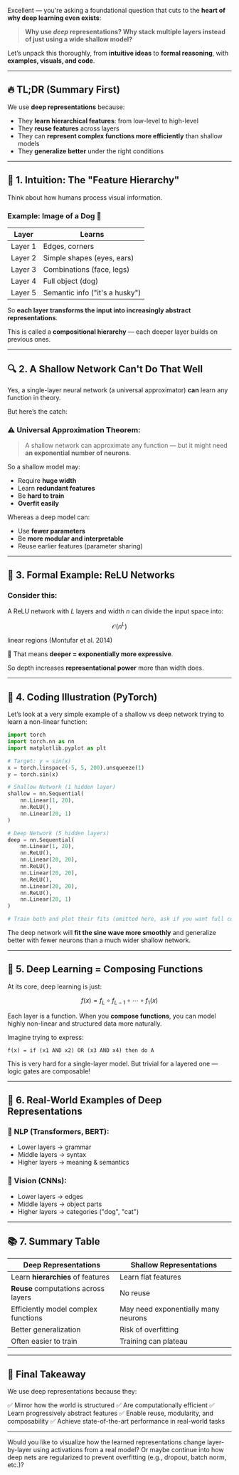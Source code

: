 Excellent — you're asking a foundational question that cuts to the **heart of why deep learning even exists**:

> **Why use *deep* representations? Why stack multiple layers instead of just using a wide shallow model?**

Let’s unpack this thoroughly, from **intuitive ideas** to **formal reasoning**, with **examples, visuals, and code**.

---

## 🔥 TL;DR (Summary First)

We use **deep representations** because:

* They **learn hierarchical features**: from low-level to high-level
* They **reuse features** across layers
* They can **represent complex functions more efficiently** than shallow models
* They **generalize better** under the right conditions

---

## 🧠 1. Intuition: The "Feature Hierarchy"

Think about how humans process visual information.

### Example: Image of a Dog 🐶

| Layer   | Learns                         |
| ------- | ------------------------------ |
| Layer 1 | Edges, corners                 |
| Layer 2 | Simple shapes (eyes, ears)     |
| Layer 3 | Combinations (face, legs)      |
| Layer 4 | Full object (dog)              |
| Layer 5 | Semantic info ("it's a husky") |

So **each layer transforms the input into increasingly abstract representations**.

This is called a **compositional hierarchy** — each deeper layer builds on previous ones.

---

## 🔍 2. A Shallow Network Can't Do That Well

Yes, a single-layer neural network (a universal approximator) **can** learn any function in theory.

But here’s the catch:

### ⚠️ Universal Approximation Theorem:

> A shallow network can approximate any function — but it might need **an exponential number of neurons**.

So a shallow model may:

* Require **huge width**
* Learn **redundant features**
* Be **hard to train**
* **Overfit easily**

Whereas a deep model can:

* Use **fewer parameters**
* Be **more modular and interpretable**
* Reuse earlier features (parameter sharing)

---

## 📐 3. Formal Example: ReLU Networks

### Consider this:

A ReLU network with $L$ layers and width $n$ can divide the input space into:

$$
\mathcal{O}(n^L)
$$

linear regions (Montufar et al. 2014)

🧠 That means **deeper = exponentially more expressive**.

So depth increases **representational power** more than width does.

---

## 🧪 4. Coding Illustration (PyTorch)

Let’s look at a very simple example of a shallow vs deep network trying to learn a non-linear function:

```python
import torch
import torch.nn as nn
import matplotlib.pyplot as plt

# Target: y = sin(x)
x = torch.linspace(-5, 5, 200).unsqueeze(1)
y = torch.sin(x)

# Shallow Network (1 hidden layer)
shallow = nn.Sequential(
    nn.Linear(1, 20),
    nn.ReLU(),
    nn.Linear(20, 1)
)

# Deep Network (5 hidden layers)
deep = nn.Sequential(
    nn.Linear(1, 20),
    nn.ReLU(),
    nn.Linear(20, 20),
    nn.ReLU(),
    nn.Linear(20, 20),
    nn.ReLU(),
    nn.Linear(20, 20),
    nn.ReLU(),
    nn.Linear(20, 1)
)

# Train both and plot their fits (omitted here, ask if you want full code)

```

The deep network will **fit the sine wave more smoothly** and generalize better with fewer neurons than a much wider shallow network.

---

## 🧩 5. Deep Learning = Composing Functions

At its core, deep learning is just:

$$
f(x) = f_L \circ f_{L-1} \circ \cdots \circ f_1(x)
$$

Each layer is a function. When you **compose functions**, you can model highly non-linear and structured data more naturally.

Imagine trying to express:

```text
f(x) = if (x1 AND x2) OR (x3 AND x4) then do A
```

This is very hard for a single-layer model. But trivial for a layered one — logic gates are composable!

---

## 🤖 6. Real-World Examples of Deep Representations

### 🔹 NLP (Transformers, BERT):

* Lower layers → grammar
* Middle layers → syntax
* Higher layers → meaning & semantics

### 🔹 Vision (CNNs):

* Lower layers → edges
* Middle layers → object parts
* Higher layers → categories ("dog", "cat")

---

## 📚 7. Summary Table

| Deep Representations                 | Shallow Representations             |
| ------------------------------------ | ----------------------------------- |
| Learn **hierarchies** of features    | Learn flat features                 |
| **Reuse** computations across layers | No reuse                            |
| Efficiently model complex functions  | May need exponentially many neurons |
| Better generalization                | Risk of overfitting                 |
| Often easier to train                | Training can plateau                |

---

## 🧠 Final Takeaway

We use deep representations because they:

✅ Mirror how the world is structured
✅ Are computationally efficient
✅ Learn progressively abstract features
✅ Enable reuse, modularity, and composability
✅ Achieve state-of-the-art performance in real-world tasks

---

Would you like to visualize how the learned representations change layer-by-layer using activations from a real model? Or maybe continue into how deep nets are regularized to prevent overfitting (e.g., dropout, batch norm, etc.)?
